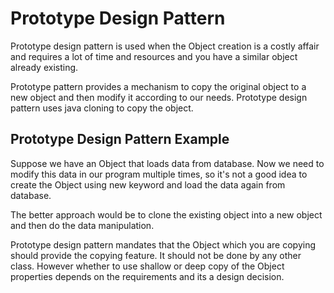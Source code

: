 # Prototype Design Pattern

Prototype design pattern is used when the Object creation is a costly affair and requires a lot of time and resources
and you have a similar object already existing.

Prototype pattern provides a mechanism to copy the original object to a new object and then modify it according to our
needs. Prototype design pattern uses java cloning to copy the object.

## Prototype Design Pattern Example

Suppose we have an Object that loads data from database. Now we need to modify this data in our program multiple times,
so it's not a good idea to create the Object using new keyword and load the data again from database.

The better approach would be to clone the existing object into a new object and then do the data manipulation.

Prototype design pattern mandates that the Object which you are copying should provide the copying feature. It should
not be done by any other class. However whether to use shallow or deep copy of the Object properties depends on the
requirements and its a design decision.